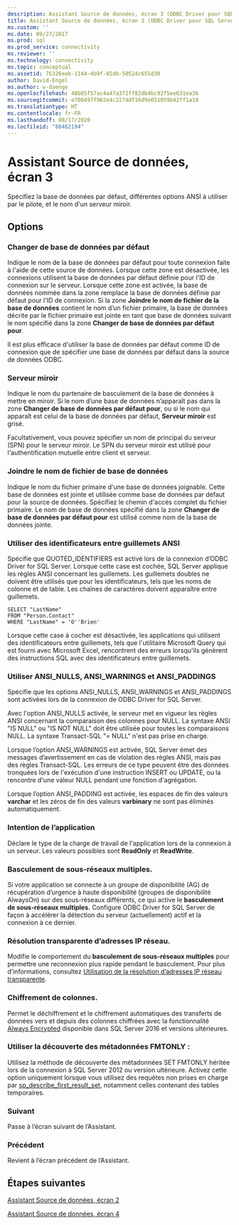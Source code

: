 ```yaml
---
description: Assistant Source de données, écran 3 (ODBC Driver pour SQL Server)
title: Assistant Source de données, écran 3 (ODBC Driver pour SQL Server) | Microsoft Docs
ms.custom: ''
ms.date: 09/27/2017
ms.prod: sql
ms.prod_service: connectivity
ms.reviewer: ''
ms.technology: connectivity
ms.topic: conceptual
ms.assetid: 76326eeb-1144-4b9f-85db-50524c655d30
author: David-Engel
ms.author: v-daenge
ms.openlocfilehash: 48b65f57ac4a47a372ff82db4bc92f5ee631ea36
ms.sourcegitcommit: e700497f962e4c2274df16d9e651059b42ff1a10
ms.translationtype: HT
ms.contentlocale: fr-FR
ms.lasthandoff: 08/17/2020
ms.locfileid: "88462194"
---
```

# <a name="data-source-wizard-screen-3"></a>Assistant Source de données, écran 3

Spécifiez la base de données par défaut, différentes options ANSI à utiliser par le pilote, et le nom d'un serveur miroir.

## <a name="options"></a>Options

### <a name="change-the-default-database-to"></a>Changer de base de données par défaut

Indique le nom de la base de données par défaut pour toute connexion faite à l'aide de cette source de données. Lorsque cette zone est désactivée, les connexions utilisent la base de données par défaut définie pour l'ID de connexion sur le serveur. Lorsque cette zone est activée, la base de données nommée dans la zone remplace la base de données définie par défaut pour l'ID de connexion. Si la zone **Joindre le nom de fichier de la base de données** contient le nom d’un fichier primaire, la base de données décrite par le fichier primaire est jointe en tant que base de données suivant le nom spécifié dans la zone **Changer de base de données par défaut pour**.

Il est plus efficace d'utiliser la base de données par défaut comme ID de connexion que de spécifier une base de données par défaut dans la source de données ODBC.

### <a name="mirror-server"></a>Serveur miroir

Indique le nom du partenaire de basculement de la base de données à mettre en miroir. Si le nom d’une base de données n’apparaît pas dans la zone **Changer de base de données par défaut pour**, ou si le nom qui apparaît est celui de la base de données par défaut, **Serveur miroir** est grisé.

Facultativement, vous pouvez spécifier un nom de principal du serveur (SPN) pour le serveur miroir. Le SPN du serveur miroir est utilisé pour l'authentification mutuelle entre client et serveur.

### <a name="attach-database-filename"></a>Joindre le nom de fichier de base de données

Indique le nom du fichier primaire d'une base de données joignable. Cette base de données est jointe et utilisée comme base de données par défaut pour la source de données. Spécifiez le chemin d'accès complet du fichier primaire. Le nom de base de données spécifié dans la zone **Changer de base de données par défaut pour** est utilisé comme nom de la base de données jointe.

### <a name="use-ansi-quoted-identifiers"></a>Utiliser des identificateurs entre guillemets ANSI

Spécifie que QUOTED_IDENTIFIERS est activé lors de la connexion d’ODBC Driver for SQL Server. Lorsque cette case est cochée, SQL Server applique les règles ANSI concernant les guillemets. Les guillemets doubles ne doivent être utilisés que pour les identificateurs, tels que les noms de colonne et de table. Les chaînes de caractères doivent apparaître entre guillemets.

```
SELECT "LastName"
FROM "Person.Contact"
WHERE "LastName" = 'O''Brien'
```

Lorsque cette case à cocher est désactivée, les applications qui utilisent des identificateurs entre guillemets, tels que l'utilitaire Microsoft Query qui est fourni avec Microsoft Excel, rencontrent des erreurs lorsqu'ils génèrent des instructions SQL avec des identificateurs entre guillemets.

### <a name="use-ansi-nulls-paddings-and-warnings"></a>Utiliser ANSI_NULLS, ANSI_WARNINGS et ANSI_PADDINGS

Spécifie que les options ANSI_NULLS, ANSI_WARNINGS et ANSI_PADDINGS sont activées lors de la connexion de ODBC Driver for SQL Server.

Avec l'option ANSI_NULLS activée, le serveur met en vigueur les règles ANSI concernant la comparaison des colonnes pour NULL. La syntaxe ANSI "IS NULL" ou "IS NOT NULL" doit être utilisée pour toutes les comparaisons NULL. La syntaxe Transact-SQL "= NULL" n'est pas prise en charge.

Lorsque l’option ANSI_WARNINGS est activée, SQL Server émet des messages d’avertissement en cas de violation des règles ANSI, mais pas des règles Transact-SQL. Les erreurs de ce type peuvent être des données tronquées lors de l'exécution d'une instruction INSERT ou UPDATE, ou la rencontre d'une valeur NULL pendant une fonction d'agrégation. 

Lorsque l’option ANSI_PADDING est activée, les espaces de fin des valeurs **varchar** et les zéros de fin des valeurs **varbinary** ne sont pas éliminés automatiquement.

### <a name="application-intent"></a>Intention de l’application

Déclare le type de la charge de travail de l'application lors de la connexion à un serveur. Les valeurs possibles sont **ReadOnly** et **ReadWrite**.

### <a name="multi-subnet-failover"></a>Basculement de sous-réseaux multiples.

Si votre application se connecte à un groupe de disponibilité (AG) de récupération d’urgence à haute disponibilité (groupes de disponibilité AlwaysOn) sur des sous-réseaux différents, ce qui active le **basculement de sous-réseaux multiples.** Configure ODBC Driver for SQL Server de façon à accélérer la détection du serveur (actuellement) actif et la connexion à ce dernier.

### <a name="transparent-network-ip-resolution"></a>Résolution transparente d’adresses IP réseau.

Modifie le comportement du **basculement de sous-réseaux multiples** pour permettre une reconnexion plus rapide pendant le basculement. Pour plus d’informations, consultez [Utilisation de la résolution d’adresses IP réseau transparente](../../../connect/odbc/using-transparent-network-ip-resolution.md).

### <a name="column-encryption"></a>Chiffrement de colonnes.

Permet le déchiffrement et le chiffrement automatiques des transferts de données vers et depuis des colonnes chiffrées avec la fonctionnalité [Always Encrypted](../../../connect/odbc/using-always-encrypted-with-the-odbc-driver.md) disponible dans SQL Server 2016 et versions ultérieures.

### <a name="use-fmtonly-metadata-discovery"></a>Utiliser la découverte des métadonnées FMTONLY :

Utilisez la méthode de découverte des métadonnées SET FMTONLY héritée lors de la connexion à SQL Server 2012 ou version ultérieure. Activez cette option uniquement lorsque vous utilisez des requêtes non prises en charge par [sp_describe_first_result_set](../../../relational-databases/system-stored-procedures/sp-describe-first-result-set-transact-sql.md), notamment celles contenant des tables temporaires. 

### <a name="next"></a>Suivant

Passe à l’écran suivant de l’Assistant.

### <a name="back"></a>Précédent

Revient à l’écran précédent de l’Assistant.

## <a name="next-steps"></a>Étapes suivantes

[Assistant Source de données, écran 2](../../../connect/odbc/windows/dsn-wizard-2.md)

[Assistant Source de données, écran 4](../../../connect/odbc/windows/dsn-wizard-4.md)
